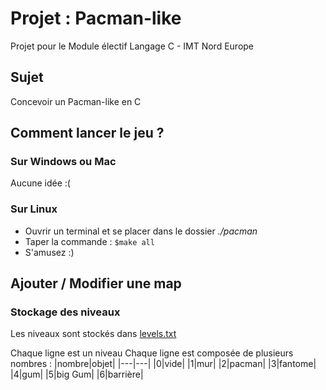 # Projet : Pacman-like

Projet pour le Module électif Langage C - IMT Nord Europe

## Sujet

Concevoir un Pacman-like en C

## Comment lancer le jeu ?

### Sur Windows ou Mac

Aucune idée :(

### Sur Linux

- Ouvrir un terminal et se placer dans le dossier *./pacman*
- Taper la commande : ```$make all```
- S'amusez :)

## Ajouter / Modifier une map

### Stockage des niveaux

Les niveaux sont stockés dans [levels.txt](levels.txt)

Chaque ligne est un niveau
Chaque ligne est composée de plusieurs nombres :
|nombre|objet|
|---|---|
|0|vide|
|1|mur|
|2|pacman|
|3|fantome|
|4|gum|
|5|big Gum|
|6|barrière|

